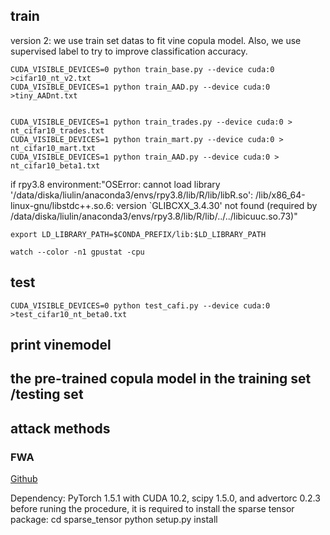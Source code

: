 
## train
version 2: we use train set datas to fit vine copula model.
Also, we use supervised label to try to improve classification accuracy.

    CUDA_VISIBLE_DEVICES=0 python train_base.py --device cuda:0 >cifar10_nt_v2.txt
    CUDA_VISIBLE_DEVICES=1 python train_AAD.py --device cuda:0 >tiny_AADnt.txt


    CUDA_VISIBLE_DEVICES=1 python train_trades.py --device cuda:0 > nt_cifar10_trades.txt
    CUDA_VISIBLE_DEVICES=1 python train_mart.py --device cuda:0 > nt_cifar10_mart.txt
    CUDA_VISIBLE_DEVICES=1 python train_AAD.py --device cuda:0 > nt_cifar10_beta1.txt

if rpy3.8 environment:"OSError: cannot load library '/data/diska/liulin/anaconda3/envs/rpy3.8/lib/R/lib/libR.so': /lib/x86_64-linux-gnu/libstdc++.so.6: version `GLIBCXX_3.4.30' not found (required by /data/diska/liulin/anaconda3/envs/rpy3.8/lib/R/lib/../../libicuuc.so.73)"

    export LD_LIBRARY_PATH=$CONDA_PREFIX/lib:$LD_LIBRARY_PATH

    watch --color -n1 gpustat -cpu

## test

    CUDA_VISIBLE_DEVICES=0 python test_cafi.py --device cuda:0 >test_cifar10_nt_beta0.txt

## print vinemodel


## the pre-trained copula model in the training set /testing set

## attack methods

### FWA
[Github](https://github.com/watml/fast-wasserstein-adversarial)

Dependency: PyTorch 1.5.1 with CUDA 10.2, scipy 1.5.0, and advertorc 0.2.3
before runing the procedure, it is required to install the sparse tensor package:
    cd sparse_tensor
    python setup.py install
